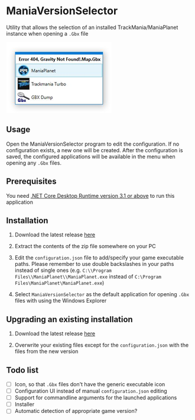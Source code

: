 # ManiaVersionSelector
Utility that allows the selection of an installed TrackMania/ManiaPlanet instance when opening a `.Gbx` file

![MVS](MVS.jpg)

## Usage
Open the ManiaVersionSelector program to edit the configuration. If no configuration exists, a new one will be created. After the configuration is saved, the configured applications will be available in the menu when opening any `.Gbx` files.

## Prerequisites
You need [.NET Core Desktop Runtime version 3.1 or above](https://dotnet.microsoft.com/download/dotnet-core/3.1) to run this application

## Installation
1. Download the latest release [here](https://github.com/stefan-baumann/ManiaVersionSelector/releases)

2. Extract the contents of the zip file somewhere on your PC

3. Edit the `configuration.json` file to add/specify your game executable paths. Please remember to use double backslashes in your paths instead of single ones (e.g. `C:\\Program Files\\ManiaPlanet\\ManiaPlanet.exe` instead of `C:\Program Files\ManiaPlanet\ManiaPlanet.exe`)

4. Select `ManiaVersionSelector` as the default application for opening `.Gbx` files with using the Windows Explorer

## Upgrading an existing installation
1. Download the latest release [here](https://github.com/stefan-baumann/ManiaVersionSelector/releases)

2. Overwrite your existing files except for the `configuration.json` with the files from the new version

## Todo list
- [ ] Icon, so that `.Gbx` files don't have the generic executable icon
- [ ] Configuration UI instead of manual `configuration.json` editing
- [ ] Support for commandline arguments for the launched applications
- [ ] Installer
- [ ] Automatic detection of appropriate game version?
